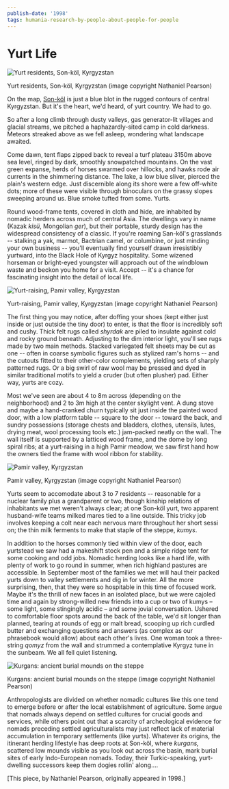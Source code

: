 ```yaml
---
publish-date: '1998'
tags: humania-research-by-people-about-people-for-people
---
```


# Yurt Life

![Yurt residents, Son-köl, Kyrgyzstan](/wp-content/uploads/2009/12/kyrgyzkid-1024x724.jpg "kyrgyzkid")

Yurt residents, Son-köl, Kyrgyzstan (image copyright Nathaniel Pearson)

On the map, [Son-köl](http://en.wikipedia.org/wiki/Song_Kol) is just a blue blot in the rugged contours of central Kyrgyzstan. But it's the heart, we'd heard, of yurt country. We had to go.

So after a long climb through dusty valleys, gas generator-lit villages and glacial streams, we pitched a haphazardly-sited camp in cold darkness. Meteors streaked above as we fell asleep, wondering what landscape awaited.

Come dawn, tent flaps zipped back to reveal a turf plateau 3150m above sea level, ringed by dark, smoothly snowpatched mountains. On the vast green expanse, herds of horses swarmed over hillocks, and hawks rode air currents in the shimmering distance. The lake, a low blue sliver, pierced the plain's western edge. Just discernible along its shore were a few off-white dots; more of these were visible through binoculars on the grassy slopes sweeping around us. Blue smoke tufted from some. Yurts.

Round wood-frame tents, covered in cloth and hide, are inhabited by nomadic herders across much of central Asia. The dwellings vary in name (Kazak _kisü_, Mongolian _ger_), but their portable, sturdy design has the widespread consistency of a classic. If you're roaming San-köl's grasslands -- stalking a yak, marmot, Bactrian camel, or columbine, or just minding your own business -- you'll eventually find yourself drawn irresistibly yurtward, into the Black Hole of Kyrgyz hospitality. Some wizened horseman or bright-eyed youngster will approach out of the windblown waste and beckon you home for a visit. Accept -- it's a chance for fascinating insight into the detail of local life.

![Yurt-raising, Pamir valley, Kyrgyzstan](/wp-content/uploads/2009/12/yurtframe-1024x680.jpg "yurtframe")

Yurt-raising, Pamir valley, Kyrgyzstan (image copyright Nathaniel Pearson)

The first thing you may notice, after doffing your shoes (kept either just inside or just outside the tiny door) to enter, is that the floor is incredibly soft and cushy. Thick felt rugs called _shyrdak_ are piled to insulate against cold and rocky ground beneath. Adjusting to the dim interior light, you'll see rugs made by two main methods. Stacked variegated felt sheets may be cut as one -- often in coarse symbolic figures such as stylized ram's horns -- and the cutouts fitted to their other-color complements, yielding sets of sharply patterned rugs. Or a big swirl of raw wool may be pressed and dyed in similar traditional motifs to yield a cruder (but often plusher) pad. Either way, yurts are cozy.

Most we've seen are about 4 to 8m across (depending on the neighborhood) and 2 to 3m high at the center skylight vent. A dung stove and maybe a hand-cranked churn typically sit just inside the painted wood door, with a low platform table -- square to the door -- toward the back, and sundry possessions (storage chests and bladders, clothes, utensils, lutes, drying meat, wool processing tools etc.) jam-packed neatly on the wall. The wall itself is supported by a latticed wood frame, and the dome by long spiral ribs; at a yurt-raising in a high Pamir meadow, we saw first hand how the owners tied the frame with wool ribbon for stability.

![Pamir valley, Kyrgyzstan](/wp-content/uploads/2009/12/yurtdoor-742x1024.jpg "yurtdoor")

Pamir valley, Kyrgyzstan (image copyright Nathaniel Pearson)

Yurts seem to accomodate about 3 to 7 residents -- reasonable for a nuclear family plus a grandparent or two, though kinship relations of inhabitants we met weren't always clear; at one Son-köl yurt, two apparent husband-wife teams milked mares tied to a line outside. This tricky job involves keeping a colt near each nervous mare throughout her short sessi on; the thin milk ferments to make that staple of the steppe, _kumys_.

In addition to the horses commonly tied within view of the door, each yurtstead we saw had a makeshift stock pen and a simple ridge tent for some cooking and odd jobs. Nomadic herding looks like a hard life, with plenty of work to go round in summer, when rich highland pastures are accessible. In September most of the families we met will haul their packed yurts down to valley settlements and dig in for winter. All the more surprising, then, that they were so hospitable in this time of focused work. Maybe it's the thrill of new faces in an isolated place, but we were cajoled time and again by strong-willed new friends into a cup or two of kumys – some light, some stingingly acidic – and some jovial conversation. Ushered to comfortable floor spots around the back of the table, we'd sit longer than planned, tearing at rounds of egg or malt bread, scooping up rich curdled butter and exchanging questions and answers (as complex as our phrasebook would allow) about each other's lives. One woman took a three-string _qomyz_ from the wall and strummed a contemplative Kyrgyz tune in the sunbeam. We all fell quiet listening.

![Kurgans: ancient burial mounds on the steppe](/wp-content/uploads/2009/12/kurgan-1024x540.jpg "kurgan")

Kurgans: ancient burial mounds on the steppe (image copyright Nathaniel Pearson)

Anthropologists are divided on whether nomadic cultures like this one tend to emerge before or after the local establishment of agriculture. Some argue that nomads always depend on settled cultures for crucial goods and services, while others point out that a scarcity of archeological evidence for nomads preceding settled agriculturalists may just reflect lack of material accumulation in temporary settlements (like yurts). Whatever its origins, the itinerant herding lifestyle has deep roots at Son-köl, where _kurgans,_ scattered low mounds visible as you look out across the basin, mark burial sites of early Indo-European nomads. Today, their Turkic-speaking, yurt-dwelling successors keep them dogies rollin' along....

[This piece, by Nathaniel Pearson, originally appeared in 1998.]
